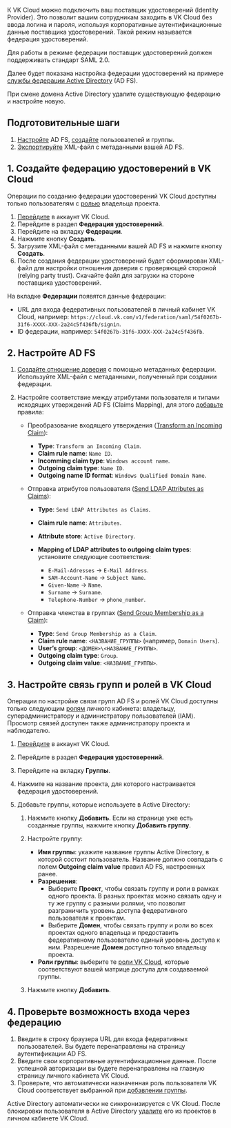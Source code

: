 К VK Cloud можно подключить ваш поставщик удостоверений (Identity Provider). Это позволит вашим сотрудникам заходить в VK Cloud без ввода логина и пароля, используя корпоративные аутентификационные данные поставщика удостоверений. Такой режим называется федерация удостоверений.

Для работы в режиме федерации поставщик удостоверений должен поддерживать стандарт SAML 2.0.

Далее будет показана настройка федерации удостоверений на примере [службы федерации Active Directory](https://learn.microsoft.com/ru-ru/windows-server/identity/ad-fs/ad-fs-overview) (AD FS).

<info>

При смене домена Active Directory удалите существующую федерацию и настройте новую.

</info>

## Подготовительные шаги

1. [Настройте](https://learn.microsoft.com/ru-ru/windows-server/identity/ad-fs/ad-fs-deployment) AD FS, [создайте](https://learn.microsoft.com/en-us/powershell/module/activedirectory/add-adgroupmember?view=windowsserver2022-ps) пользователей и группы.
1. [Экспортируйте](https://learn.microsoft.com/en-us/windows-server/identity/ad-fs/troubleshooting/ad-fs-tshoot-endpoints#federation-metadata-test) XML-файл с метаданными вашей AD FS.

## 1. Создайте федерацию удостоверений в VK Cloud

Операции по созданию федерации удостоверений VK Cloud доступны только пользователям с [ролью](../../../account/concepts/rolesandpermissions) владельца проекта.

1. [Перейдите](https://cloud.vk.com/account) в аккаунт VK Cloud.
1. Перейдите в раздел **Федерация удостоверений**.
1. Перейдите на вкладку **Федерации**.
1. Нажмите кнопку **Создать**.
1. Загрузите XML-файл с метаданными вашей AD FS и нажмите кнопку **Создать**.
1. После создания федерации удостоверений будет сформирован XML-файл для настройки отношения доверия с проверяющей стороной (relying party trust). Скачайте файл для загрузки на стороне поставщика удостоверений.

На вкладке **Федерации** появятся данные федерации:

- URL для входа федеративных пользователей в личный кабинет VK Cloud, например: `https://cloud.vk.com/v1/federation/saml/54f0267b-31f6-XXXX-XXX-2a24c5f436fb/signin`.
- ID федерации, например: `54f0267b-31f6-XXXX-XXX-2a24c5f436fb`.

## 2. Настройте AD FS

1. [Создайте отношение доверия](https://learn.microsoft.com/ru-ru/windows-server/identity/ad-fs/operations/create-a-relying-party-trust#to-create-a-claims-aware-relying-party-trust-using-federation-metadata) с помощью метаданных федерации. Используйте XML-файл с метаданными, полученный при создании федерации.
1. Настройте соответствие между атрибутами пользователя и типами исходящих утверждений AD FS (Claims Mapping), для этого [добавьте](https://learn.microsoft.com/en-us/windows-server/identity/ad-fs/deployment/checklist--creating-claim-rules-for-a-relying-party-trust) правила:

   - Преобразование входящего утверждения ([Transform an Incoming Claim](https://learn.microsoft.com/en-us/windows-server/identity/ad-fs/operations/create-a-rule-to-transform-an-incoming-claim)):

      - **Type**: `Transform an Incoming Claim`.
      - **Claim rule name**: `Name ID`.
      - **Incomming claim type**: `Windows account name`.
      - **Outgoing claim type**: `Name ID`.
      - **Outgoing name ID format**: `Windows Qualified Domain Name`.
   - Отправка атрибутов пользователя ([Send LDAP Attributes as Claims](https://learn.microsoft.com/en-us/windows-server/identity/ad-fs/operations/create-a-rule-to-send-ldap-attributes-as-claims)):

      - **Type**: `Send LDAP Attributes as Claims`.
      - **Claim rule name**: `Attributes`.
      - **Attribute store**: `Active Directory`.
      - **Mapping of LDAP attributes to outgoing claim types**: установите следующие соответствия:

         - `E-Mail-Adresses` → `E-Mail Address`.
         - `SAM-Account-Name` → `Subject Name`.
         - `Given-Name` → `Name`.
         - `Surname` → `Surname`.
         - `Telephone-Number` → `phone_number`.
   - Отправка членства в группах ([Send Group Membership as a Claim](https://learn.microsoft.com/en-us/windows-server/identity/ad-fs/operations/create-a-rule-to-send-group-membership-as-a-claim)):

      - **Type**: `Send Group Membership as a Claim`.
      - **Claim rule name**: `<НАЗВАНИЕ_ГРУППЫ>` (например, `Domain Users`).
      - **User’s group**: `<ДОМЕН>\<НАЗВАНИЕ_ГРУППЫ>`.
      - **Outgoing claim type**: `Group`.
      - **Outgoing claim value**: `<НАЗВАНИЕ_ГРУППЫ>`.

## 3. Настройте связь групп и ролей в VK Cloud

Операции по настройке связи групп AD FS и ролей VK Cloud доступны только следующим [ролям](../../../account/concepts/rolesandpermissions) личного кабинета: владельцу, суперадминистратору и администратору пользователей (IAM). Просмотр связей доступен также администратору проекта и наблюдателю.

1. [Перейдите](https://cloud.vk.com/account) в аккаунт VK Cloud.
1. Перейдите в раздел **Федерация удостоверений**.
1. Перейдите на вкладку **Группы**.
1. Нажмите на название проекта, для которого настраивается федерация удостоверений.
1. Добавьте группы, которые используете в Active Directory:

   1. Нажмите кнопку **Добавить**. Если на странице уже есть созданные группы, нажмите кнопку **Добавить группу**.
   1. Настройте группу:

      - **Имя группы**: укажите название группы Active Directory, в которой состоит пользователь. Название должно совпадать с полем **Outgoing claim value** правил AD FS, настроенных ранее.
      - **Разрешения**:
         - Выберите **Проект**, чтобы связать группу и роли в рамках одного проекта. В разных проектах можно связать одну и ту же группу с разными ролями, что позволит разграничить уровень доступа федеративного пользователя к проектам.
         - Выберите **Домен**, чтобы связать группу и роли во всех проектах одного владельца и предоставить федеративному пользователю единый уровень доступа к ним. Разрешение **Домен** доступно только владельцу проекта.
      - **Роли группы**: выберите те [роли VK Cloud](../../../account/concepts/rolesandpermissions), которые соответствуют вашей матрице доступа для создаваемой группы.

   1. Нажмите кнопку **Добавить**.

## 4. Проверьте возможность входа через федерацию

1. Введите в строку браузера URL для входа федеративных пользователей. Вы будете перенаправлены на страницу аутентификации AD FS.
1. Введите свои корпоративные аутентификационные данные. После успешной авторизации вы будете перенаправлены на главную страницу личного кабинета VK Cloud.
1. Проверьте, что автоматически назначенная роль пользователя VK Cloud соответствует выбранной при [добавлении группы](#3_nastroyte_svyaz_grupp_i_roley_v_vk_cloud).

<warn>

Active Directory автоматически не синхронизируется с VK Cloud. После блокировки пользователя в Active Directory [удалите](/ru/tools-for-using-services/account/service-management/project-settings/access-manage#udalenie_uchastnika) его из проектов в личном кабинете VK Cloud.

</warn>
